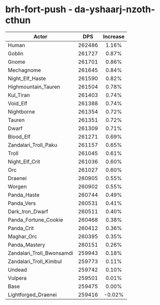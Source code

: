 # brh-fort-push - da-yshaarj-nzoth-cthun
| Actor | DPS | Increase |
|---|:---:|:---:|
|Human|262486|1.16%|
|Goblin|261727|0.87%|
|Gnome|261701|0.86%|
|Mechagnome|261645|0.84%|
|Night_Elf_Haste|261590|0.82%|
|Highmountain_Tauren|261504|0.78%|
|Kul_Tiran|261403|0.74%|
|Void_Elf|261388|0.74%|
|Nightborne|261354|0.72%|
|Tauren|261351|0.72%|
|Dwarf|261309|0.71%|
|Blood_Elf|261271|0.69%|
|Zandalari_Troll_Paku|261157|0.65%|
|Troll|261045|0.61%|
|Night_Elf_Crit|261036|0.60%|
|Orc|261027|0.60%|
|Draenei|260905|0.55%|
|Worgen|260902|0.55%|
|Panda_Haste|260744|0.49%|
|Panda_Vers|260531|0.41%|
|Dark_Iron_Dwarf|260511|0.40%|
|Panda_Fortune_Cookie|260468|0.38%|
|Panda_Crit|260412|0.36%|
|Maghar_Orc|260395|0.35%|
|Panda_Mastery|260151|0.26%|
|Zandalari_Troll_Bwonsamdi|259943|0.18%|
|Zandalari_Troll_Kimbul|259773|0.11%|
|Undead|259742|0.10%|
|Vulpera|259501|0.01%|
|Base|259475|0.00%|
|Lightforged_Draenei|259416|-0.02%|
